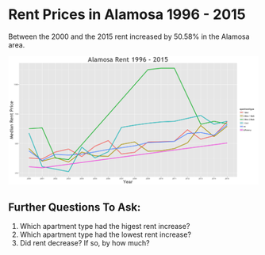 Rent Prices in Alamosa 1996 - 2015
================

Between the 2000 and the 2015 rent increased by 50.58% in the Alamosa area.

![](../images/alamosa.png)

Further Questions To Ask:
-------------------------

1.  Which apartment type had the higest rent increase?
2.  Which apartment type had the lowest rent increase?
3.  Did rent decrease? If so, by how much?

